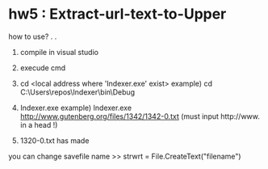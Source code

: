 # hw5 : Extract-url-text-to-Upper

how to use?
.
.
1. compile in visual studio

2. execude cmd

3. cd <local address where 'Indexer.exe' exist>
example) cd C:\Users\repos\Indexer\bin\Debug

4. Indexer.exe <homepage url>
example) Indexer.exe http://www.gutenberg.org/files/1342/1342-0.txt (must input http://www. in a head !)
  
5. 1320-0.txt has made

you can change savefile name >>
strwrt = File.CreateText("filename")
  
